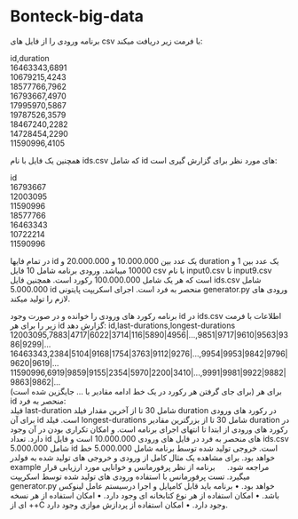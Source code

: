 # Bonteck-big-data


برنامه ورودی را از فایل های csv با فرمت زیر دریافت میکند:  

id,duration  
16463343,6891  
10679215,4243  
18577766,7962  
16793667,4970  
17995970,5867  
19787526,3579  
18467240,2282  
14728454,2290  
11590996,4105  
  
همچنین یک فایل با نام ids.csv که شامل id های مورد نظر برای گزارش گیری است:  

id  
16793667  
12003095  
11590996  
18577766  
16463343  
10722214  
11590996  

در تمام فایها id یک عدد بین 10.000.000 و 20.000.000 و duration یک عدد بین 1 و 10000 میباشد.
ورودی برنامه شامل 10 فایل csv با نام input0.csv تا input9.csv است که هر یک شامل 100.000.000 رکورد است. همچنین فایل ids.csv شامل 5.000.000 id منحصر به فرد است. اجرای اسکریپت پایتونی generator.py ورودی های لازم را تولید میکند.

برنامه رکورد های ورودی را خوانده و در صورت وجود id در ids.csv اطلاعات با فرمت زیر را برای هر id گزارش دهد:
id,last-durations,longest-durations  
12003095,7883|4717|6022|3714|116|5890|4956|...,9851|9717|9610|9563|9386|9299|...  
16463343,2384|5104|9168|1754|3763|9112|9276|...,9954|9953|9842|9796|9620|9619|…  
11590996,6919|9859|9155|2354|5970|2200|3410|...,9991|9981|9922|9882|9863|9862|...  
(برای جای گرفتن هر رکورد در یک خط ادامه مقادیر با … جایگزین شده است) 
برای هر id منحصر به فرد:  
فیلد last-duration شامل 30 تا از آخرین مقدار فیلد duration در رکورد های ورودی برای آن id است. 
فیلد longest-durations شامل 30 تا از بزرگترین مقادیر duration در رکورد های ورودی از ابتدا تا انتهای اجرای برنامه است. و امکان تکراری بودن در آن وجود دارد.
 تعداد id های منحصر به فرد در فایل های ورودی 10.000.000 است و فایل ids.csv شامل 5.000.000 id است. خروجی تولید شده توسط برنامه شامل 5.000.000 خط خواهد بود.
برای مشاهده یک مثال کامل از ورودی و خروجی های تولید شده به فولدر example مراجعه شود.
 
برنامه از نظر پرفورمانس و خوانایی مورد ارزیابی قرار میگیرد.
تست پرفورمانس با استفاده ورودی های تولید شده توسط اسکریپت generator.py خواهد بود.
•	برنامه باید قابل کامپایل و اجرا درسیستم عامل لینوکس باشد.
•	امکان استفاده از هر نوع کتابخانه ای وجود دارد.
•	امکان استفاده از هر نسخه ای از ++C وجود دارد.
•	امکان استفاده از پردازش موازی وجود دارد.

